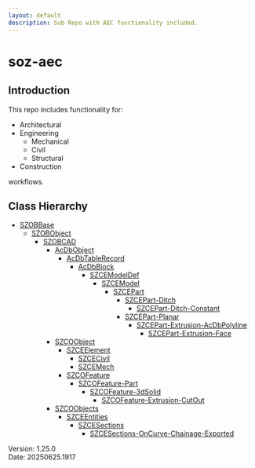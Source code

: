 ```yaml
---
layout: default
description: Sub Repo with AEC functionality included.
---
```


# soz-aec

## Introduction

This repo includes functionality for:

- Architectural
- Engineering
  - Mechanical
  - Civil
  - Structural
- Construction

workflows.

## Class Hierarchy

- [SZOBBase](/classes/SZOBBase.html)
  - [SZOBObject](/classes/SZOBObject.html)
    - [SZOBCAD](/classes/SZOBCAD.html)
      - [AcDbObject](/classes/AcDbObject.html)
        - [AcDbTableRecord](/classes/AcDbTableRecord.html)
          - [AcDbBlock](/classes/AcDbBlock.html)
            - [SZCEModelDef](/classes/SZCEModelDef.html)
              - [SZCEModel](/classes/SZCEModel.html)
                - [SZCEPart](/classes/SZCEPart.html)
                  - [SZCEPart-Ditch](/classes/SZCEPart-Ditch.html)
                    - [SZCEPart-Ditch-Constant](/classes/SZCEPart-Ditch-Constant.html)
                  - [SZCEPart-Planar](/classes/SZCEPart-Planar.html)
                    - [SZCEPart-Extrusion-AcDbPolyline](/classes/SZCEPart-Extrusion-AcDbPolyline.html)
                      - [SZCEPart-Extrusion-Face](/classes/SZCEPart-Extrusion-Face.html)
      - [SZCOObject](/classes/SZCOObject.html)
        - [SZCEElement](/classes/SZCEElement.html)
          - [SZCECivil](/classes/SZCECivil.html)
          - [SZCEMech](/classes/SZCEMech.html)
        - [SZCOFeature](/classes/SZCOFeature.html)
          - [SZCOFeature-Part](/classes/SZCOFeature-Part.html)
            - [SZCOFeature-3dSolid](/classes/SZCOFeature-3dSolid.html)
              - [SZCOFeature-Extrusion-CutOut](/classes/SZCOFeature-Extrusion-CutOut.html)
      - [SZCOObjects](/classes/SZCOObjects.html)
        - [SZCEEntities](/classes/SZCEEntities.html)
          - [SZCESections](/classes/SZCESections.html)
            - [SZCESections-OnCurve-Chainage-Exported](/classes/SZCESections-OnCurve-Chainage-Exported.html)

Version:  1.25.0
<br>
Date: 20250625.1917
